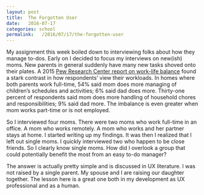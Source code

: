 ```yaml
---
layout: post
title:  The Forgotten User
date:   2016-07-17
categories: school
permalink:   /2016/07/17/the-forgotten-user
---
```


My assignment this week boiled down to interviewing folks about how they manage to-dos. Early on I decided to focus my interviews on new(ish) moms. New parents in general suddenly have many new tasks shoved onto their plates. A 2015
[Pew Research Center report on work-life balance](http://www.pewsocialtrends.org/2015/11/04/raising-kids-and-running-a-household-how-working-parents-share-the-load/) found a stark contrast in how respondents’ view their workloads. In homes where both parents work full-time, 54% said mom does more managing of children’s schedules and activities; 6% said dad does more. Thirty-one percent of respondents said mom does more handling of household chores and responsibilities; 9% said dad more. The imbalance is even greater when mom works part-time or is not employed.

So I interviewed four moms. There were two moms who work full-time in an office. A mom who works remotely. A mom who works and her partner stays at home. I started writing up my findings. It was then I realized that I left out single moms. I quickly interviewed two who happen to be close friends. So I clearly know single moms. How did I overlook a group that could potentially benefit the most from an easy to-do manager?

The answer is actually pretty simple and is discussed in UX literature. I was not raised by a single parent. My spouse and I are raising our daughter together. The lesson here is a great one both in my development as UX professional and as a human. 
 